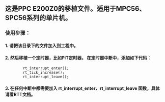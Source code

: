 ## 这是PPC E200Z0的移植文件。适用于MPC56、SPC56系列的单片机。

### 使用步骤：
#### 1.   请把该目录下的文件加入到工程中。
#### 2.  然后移植一个定时器，比如PIT定时器。 在定时器中断中，添加如下代码：
			rt_interrupt_enter();	
			rt_tick_increase();
			rt_interrupt_leave(); 
#### 3. 在任何中断中都需要加入		rt_interrupt_enter、rt_interrupt_leave 函数，具体请看RTT文档。
